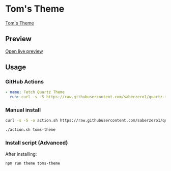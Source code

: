 # Tom's Theme

[Tom's Theme](https://tomkay.dev)

## Preview

[Open live preview](https://quartz-themes.github.io/toms-theme/)

## Usage

### GitHub Actions

```yaml
- name: Fetch Quartz Theme
  run: curl -s -S https://raw.githubusercontent.com/saberzero1/quartz-themes/master/action.sh | bash -s -- toms-theme
```

### Manual install

```bash
curl -s -S -o action.sh https://raw.githubusercontent.com/saberzero1/quartz-themes/master/action.sh

./action.sh toms-theme
```

### Install script (Advanced)

After installing:

```bash
npm run theme toms-theme
```
